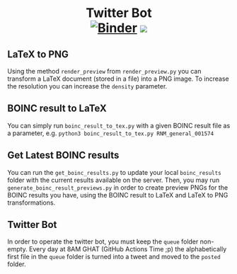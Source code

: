 <h1 align="center">
    Twitter Bot
    <br>
    <a href="https://mybinder.org/v2/gh/RamanujanMachine/TwitterBot/HEAD?labpath=demo.ipynb"><img alt="Binder" src="https://mybinder.org/badge_logo.svg"></a>
    <img src="https://img.shields.io/badge/PRs-welcome-brightgreen.svg">
</h1>

## LaTeX to PNG

Using the method `render_preview` from `render_preview.py` you can transform a LaTeX document (stored in a file) into a PNG image. To increase the resolution you can increase the `density` parameter.

## BOINC result to LaTeX

You can simply run `boinc_result_to_tex.py` with a given BOINC result file as a parameter, e.g. `python3 boinc_result_to_tex.py RNM_general_001574`

## Get Latest BOINC results

You can run the `get_boinc_results.py` to update your local `boinc_results` folder with the current results available on the server. Then, you may run `generate_boinc_result_previews.py` in order to create preview PNGs for the BOINC results you have, using the BOINC result to LaTeX and LaTeX to PNG transformations.

## Twitter Bot

In order to operate the twitter bot, you must keep the `queue` folder non-empty. Every day at 8AM GHAT (GitHub Actions Time ;p) the alphabetically first file in the `queue` folder is turned into a tweet and moved to the `posted` folder.
